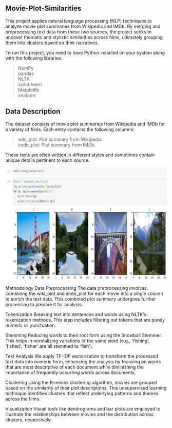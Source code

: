 ## Movie-Plot-Similarities
This project applies natural language processing (NLP) techniques to analyze movie plot summaries from Wikipedia and IMDb. By merging and preprocessing text data from these two sources, the project seeks to uncover thematic and stylistic similarities across films, ultimately grouping them into clusters based on their narratives.

To run this project, you need to have Python installed on your system along with the following libraries:

> NumPy  <br>
> pandas  <br>
> NLTK  <br>
> scikit-learn  <br>
> Matplotlib  <br>
> seaborn  <br>

## Data Description
The dataset consists of movie plot summaries from Wikipedia and IMDb for a variety of films. Each entry contains the following columns:

> wiki_plot: Plot summary from Wikipedia.  <br>
> imdb_plot: Plot summary from IMDb.  <br>

These texts are often written in different styles and sometimes contain unique details pertinent to each source.

<p align="center">
  <img width="1000" height="350" src="https://github.com/gomeslelino/Bridge-Classifier/blob/main/Pictures/BatchVisualization.png">
</p>

Methodology
Data Preprocessing
The data preprocessing involves combining the wiki_plot and imdb_plot for each movie into a single column to enrich the text data. This combined plot summary undergoes further processing to prepare it for analysis:

Tokenization
Breaking text into sentences and words using NLTK's tokenization methods. This step includes filtering out tokens that are purely numeric or punctuation.

Stemming
Reducing words to their root form using the Snowball Stemmer. This helps in normalizing variations of the same word (e.g., 'fishing', 'fished', 'fisher' are all stemmed to 'fish').

Text Analysis
We apply TF-IDF vectorization to transform the processed text data into numeric form, enhancing the analysis by focusing on words that are most descriptive of each document while diminishing the importance of frequently occurring words across documents.

Clustering
Using the K-means clustering algorithm, movies are grouped based on the similarity of their plot descriptions. This unsupervised learning technique identifies clusters that reflect underlying patterns and themes across the films.

Visualization
Visual tools like dendrograms and bar plots are employed to illustrate the relationships between movies and the distribution across clusters, respectively.
